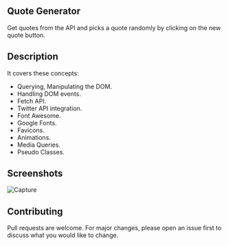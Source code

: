 ## Quote Generator
Get quotes from the API and picks a quote randomly by clicking on the new quote button.

## Description
It covers these concepts:
- Querying, Manipulating the DOM.
- Handling DOM events.
- Fetch API.
- Twitter API integration.
- Font Awesome.
- Google Fonts.
- Favicons.
- Animations.
- Media Queries.
- Pseudo Classes.

## Screenshots
![Capture](https://github.com/Aizonati/Quote-Generator/assets/109864958/aa9b876d-4d52-4e94-b318-75bc6ab3bc50)

## Contributing
Pull requests are welcome. For major changes, please open an issue first
to discuss what you would like to change.

